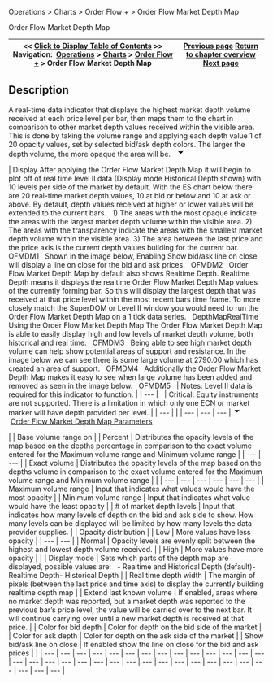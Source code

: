 ﻿
Operations \> Charts \> Order Flow \+ \> Order Flow Market Depth Map

Order Flow Market Depth Map

| \<\< [Click to Display Table of Contents](order_flow_market_depth_map.md) \>\> **Navigation:**     [Operations](operations.md) \> [Charts](charts.md) \> [Order Flow \+](order_flow_plus.md) \> Order Flow Market Depth Map | [Previous page](order_flow_trade_detector.md) [Return to chapter overview](order_flow_plus.md) [Next page](tick_replay.md) |
| --- | --- |
## Description
A real\-time data indicator that displays the highest market depth volume received at each price level per bar, then maps them to the chart in comparison to other market depth values received within the visible area. This is done by taking the volume range and applying each depth value 1 of 20 opacity values, set by selected bid/ask depth colors. The larger the depth volume, the more opaque the area will be.
 
![tog_minus](tog_minus.gif)

| Display After applying the Order Flow Market Depth Map it will begin to plot off of real time level II data (Display mode Historical Depth shown) with 10 levels per side of the market by default. With the ES chart below there are 20 real\-time market depth values, 10 at bid or below and 10 at ask or above. By default, depth values received at higher or lower values will be extended to the current bars.   1\) The areas with the most opaque indicate the areas with the largest market depth volume within the visible area. 2\) The areas with the transparency indicate the areas with the smallest market depth volume within the visible area. 3\) The area between the last price and the price axis is the current depth values building for the current bar.   OFMDM1   Shown in the image below, Enabling Show bid/ask line on close will display a line on close for the bid and ask prices.   OFMDM2   Order Flow Market Depth Map by default also shows Realtime Depth. Realtime Depth means it displays the realtime Order Flow Market Depth Map values of the currently forming bar. So this will display the largest depth that was received at that price level within the most recent bars time frame. To more closely match the SuperDOM or Level II window you would need to run the Order Flow Market Depth Map on a 1 tick data series.   DepthMapRealTime   Using the Order Flow Market Depth Map The Order Flow Market Depth Map is able to easily display high and low levels of market depth volume, both historical and real time.   OFMDM3   Being able to see high market depth volume can help show potential areas of support and resistance. In the image below we can see there is some large volume at 2790\.00 which has created an area of support.   OFMDM4   Additionally the Order Flow Market Depth Map makes it easy to see when large volume has been added and removed as seen in the image below.    OFMDM5     | Notes: Level II data is required for this indicator to function. | | --- |        | Critical: Equity instruments are not supported. There is a limitation in which only one ECN or market marker will have depth provided per level. | | --- | |
| --- | --- | --- |
![tog_minus](tog_minus.gif)        [Order Flow Market Depth Map Parameters](javascript:HMToggle('toggle','Parameters','Parameters_ICON'))

| | Base volume range on | | Percent | Distributes the opacity levels of the map based on the depths percentage in comparison to the exact volume entered for the Maximum volume range and Minimum volume range | | --- | --- | | Exact volume | Distributes the opacity levels of the map based on the depths volume in comparison to the exact volume entered for the Maximum volume range and Minimum volume range | | | --- | --- | --- | --- | --- | --- | | Maximum volume range | Input that indicates what values would have the most opacity | | Minimum volume range | Input that indicates what value would have the least opacity | | \# of market depth levels | Input that indicates how many levels of depth on the bid and ask side to show. How many levels can be displayed will be limited by how many levels the data provider supplies. | | Opacity distribution | | Low | More values have less opacity | | --- | --- | | Normal | Opacity levels are evenly split between the highest and lowest depth volume received. | | High | More values have more opacity | | | Display mode | Sets which parts of the depth map are displayed, possible values are:   - Realtime and Historical Depth (default)- Realtime Depth- Historical Depth | | Real time depth width | The margin of pixels (between the last price and time axis) to display the currently building realtime depth map | | Extend last known volume | If enabled, areas where no market depth was reported, but a market depth was reported to the previous bar’s price level, the value will be carried over to the next bar. It will continue carrying over until a new market depth is received at that price. | | Color for bid depth | Color for depth on the bid side of the market | | Color for ask depth | Color for depth on the ask side of the market | | Show bid/ask line on close | If enabled show the line on close for the bid and ask prices | |
| --- | --- | --- | --- | --- | --- | --- | --- | --- | --- | --- | --- | --- | --- | --- | --- | --- | --- | --- | --- | --- | --- | --- | --- | --- | --- | --- | --- | --- | --- | --- | --- | --- |

